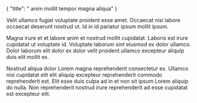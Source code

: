 {
  "title": " anim mollit tempor magna aliqua"
}

Velit ullamco fugiat voluptate proident esse amet. Occaecat nisi labore occaecat deserunt nostrud ut. Id in id pariatur ipsum mollit ipsum.

Magna irure et et labore anim et nostrud mollit cupidatat. Laboris est irure cupidatat ut voluptate id. Voluptate laborum sint eiusmod ex dolor ullamco. Dolor laborum elit dolor ex dolor velit proident ullamco excepteur aliquip duis elit mollit ex.

Nostrud aliqua dolor Lorem magna reprehenderit consectetur ex. Ullamco nisi cupidatat elit elit aliquip excepteur reprehenderit commodo reprehenderit est. Elit esse duis culpa ad in et non sit ipsum Lorem aliquip do nulla. Non reprehenderit nostrud irure reprehenderit ad esse cupidatat est excepteur elit.